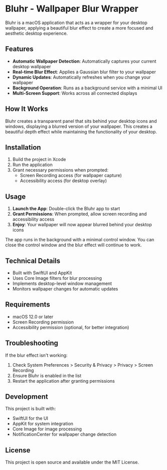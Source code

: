 # Bluhr - Wallpaper Blur Wrapper

Bluhr is a macOS application that acts as a wrapper for your desktop wallpaper, applying a beautiful blur effect to create a more focused and aesthetic desktop experience.

## Features

- **Automatic Wallpaper Detection**: Automatically captures your current desktop wallpaper
- **Real-time Blur Effect**: Applies a Gaussian blur filter to your wallpaper
- **Dynamic Updates**: Automatically refreshes when you change your wallpaper
- **Background Operation**: Runs as a background service with a minimal UI
- **Multi-Screen Support**: Works across all connected displays

## How It Works

Bluhr creates a transparent panel that sits behind your desktop icons and windows, displaying a blurred version of your wallpaper. This creates a beautiful depth effect while maintaining the functionality of your desktop.

## Installation

1. Build the project in Xcode
2. Run the application
3. Grant necessary permissions when prompted:
   - Screen Recording access (for wallpaper capture)
   - Accessibility access (for desktop overlay)

## Usage

1. **Launch the App**: Double-click the Bluhr app to start
2. **Grant Permissions**: When prompted, allow screen recording and accessibility access
3. **Enjoy**: Your wallpaper will now appear blurred behind your desktop icons

The app runs in the background with a minimal control window. You can close the control window and the blur effect will continue to work.

## Technical Details

- Built with SwiftUI and AppKit
- Uses Core Image filters for blur processing
- Implements desktop-level window management
- Monitors wallpaper changes for automatic updates

## Requirements

- macOS 12.0 or later
- Screen Recording permission
- Accessibility permission (optional, for better integration)

## Troubleshooting

If the blur effect isn't working:

1. Check System Preferences > Security & Privacy > Privacy > Screen Recording
2. Ensure Bluhr is enabled in the list
3. Restart the application after granting permissions

## Development

This project is built with:
- SwiftUI for the UI
- AppKit for system integration
- Core Image for image processing
- NotificationCenter for wallpaper change detection

## License

This project is open source and available under the MIT License. 